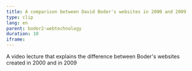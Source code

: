 ```yaml
---
title: A comparison between David Boder's websites in 2000 and 2009 
type: clip
lang: en
parent: boder2-webtechnology
duration: 10
iframe: 
---
```

A video lecture that explains the difference between Boder's websites created in 2000 and in 2009


<!-- more -->
